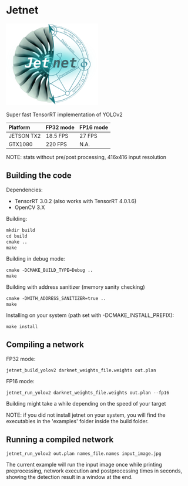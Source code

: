 # Jetnet
<img src="jetnet_logo.png" alt="Logo" width="250">

Super fast TensorRT implementation of YOLOv2

| Platform             | FP32 mode    | FP16 mode |
|:---------------------|:-------------|:----------|
| JETSON TX2           | 18.5 FPS     | 27 FPS    |
| GTX1080              | 220 FPS      | N.A.      |


NOTE: stats without pre/post processing, 416x416 input resolution

## Building the code

Dependencies:

* TensorRT 3.0.2 (also works with TensorRT 4.0.1.6)
* OpenCV 3.X

Building:

```
mkdir build
cd build
cmake ..
make
```

Building in debug mode:

```
cmake -DCMAKE_BUILD_TYPE=Debug ..
make
```

Building with address sanitizer (memory sanity checking)

```
cmake -DWITH_ADDRESS_SANITIZER=true ..
make
```

Installing on your system (path set with -DCMAKE_INSTALL_PREFIX):

```
make install
```

## Compiling a network

FP32 mode:

```
jetnet_build_yolov2 darknet_weights_file.weights out.plan
```

FP16 mode:

```
jetnet_run_yolov2 darknet_weights_file.weights out.plan --fp16
```

Building might take a while depending on the speed of your target

NOTE: if you did not install jetnet on your system, you will find the executables in the 'examples' folder inside
the build folder.

## Running a compiled network

```
jetnet_run_yolov2 out.plan names_file.names input_image.jpg
```

The current example will run the input image once while printing preprocessing, network execution and postprocessing times in seconds, showing the detection result in a window at the end.
